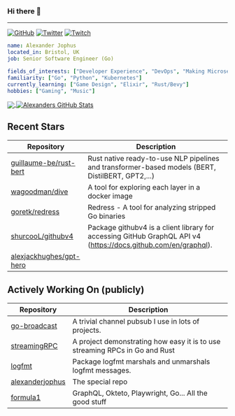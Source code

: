 ### Hi there 👋

---

<a href="https://github.com/alexanderjophus"><img src="https://img.shields.io/github/followers/alexanderjophus.svg?label=GitHub&style=social" alt="GitHub"></a>
<a href="https://twitter.com/AlexanderJophus"><img src="https://img.shields.io/twitter/follow/AlexanderJophus?label=Twitter&style=social" alt="Twitter"></a>
<a href="https://twitch.tv/dejophus"><img src="https://img.shields.io/twitch/status/dejophus?style=social" alt="Twitch"></a>

```yaml
name: Alexander Jophus
located_in: Bristol, UK
job: Senior Software Engineer (Go)

fields_of_interests: ["Developer Experience", "DevOps", "Making Microservices Go Zoom"]
familiarity: ["Go", "Python", "Kubernetes"]
currently_learning: ["Game Design", "Elixir", "Rust/Bevy"]
hobbies: ["Gaming", "Music"]
```

<a href="https://github.com/alexanderjophus/alexanderjophus">
  <img align="center" src="https://github-readme-stats-git-masterrstaa-rickstaa.vercel.app/api/top-langs?username=alexanderjophus&hide=java,html,tex&langs_count=3&theme=vision-friendly-dark" />
</a>
<a href="https://github.com/alexanderjophus/alexanderjophus">
  <img align="center" src="https://github-readme-stats-git-masterrstaa-rickstaa.vercel.app/api?username=alexanderjophus&show_icons=true&line_height=27&count_private=true&theme=vision-friendly-dark" alt="Alexanders GitHub Stats" />
</a>

## Recent Stars
| Repository | Description |
|---|---|
| [guillaume-be/rust-bert](https://www.github.com/guillaume-be/rust-bert) | Rust native ready-to-use NLP pipelines and transformer-based models (BERT, DistilBERT, GPT2,...) |
| [wagoodman/dive](https://www.github.com/wagoodman/dive) | A tool for exploring each layer in a docker image |
| [goretk/redress](https://www.github.com/goretk/redress) | Redress - A tool for analyzing stripped Go binaries |
| [shurcooL/githubv4](https://www.github.com/shurcooL/githubv4) | Package githubv4 is a client library for accessing GitHub GraphQL API v4 (https://docs.github.com/en/graphql). |
| [alexjackhughes/gpt-hero](https://www.github.com/alexjackhughes/gpt-hero) |  |

## Actively Working On (publicly)
| Repository | Description |
|---|---|
| [go-broadcast](https://www.github.com/alexanderjophus/go-broadcast) | A trivial channel pubsub I use in lots of projects. |
| [streamingRPC](https://www.github.com/alexanderjophus/streamingRPC) | A project demonstrating how easy it is to use streaming RPCs in Go and Rust |
| [logfmt](https://www.github.com/alexanderjophus/logfmt) | Package logfmt marshals and unmarshals logfmt messages. |
| [alexanderjophus](https://www.github.com/alexanderjophus/alexanderjophus) | The special repo |
| [formula1](https://www.github.com/alexanderjophus/formula1) | GraphQL, Okteto, Playwright, Go... All the good stuff |